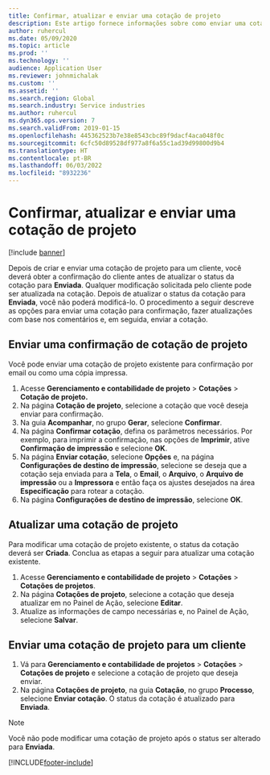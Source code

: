 ```yaml
---
title: Confirmar, atualizar e enviar uma cotação de projeto
description: Este artigo fornece informações sobre como enviar uma cotação ao cliente para confirmação, modificar com base em comentários e reenviar a cotação.
author: ruhercul
ms.date: 05/09/2020
ms.topic: article
ms.prod: ''
ms.technology: ''
audience: Application User
ms.reviewer: johnmichalak
ms.custom: ''
ms.assetid: ''
ms.search.region: Global
ms.search.industry: Service industries
ms.author: ruhercul
ms.dyn365.ops.version: 7
ms.search.validFrom: 2019-01-15
ms.openlocfilehash: 445362523b7e38e8543cbc89f9dacf4aca048f0c
ms.sourcegitcommit: 6cfc50d89528df977a8f6a55c1ad39d99800d9b4
ms.translationtype: HT
ms.contentlocale: pt-BR
ms.lasthandoff: 06/03/2022
ms.locfileid: "8932236"
---
```

# <a name="confirm-update-and-send-a-project-quotation"></a>Confirmar, atualizar e enviar uma cotação de projeto

[!include [banner](../includes/banner.md)]

Depois de criar e enviar uma cotação de projeto para um cliente, você deverá obter a confirmação do cliente antes de atualizar o status da cotação para **Enviada**. Qualquer modificação solicitada pelo cliente pode ser atualizada na cotação. Depois de atualizar o status da cotação para **Enviada**, você não poderá modificá-lo. O procedimento a seguir descreve as opções para enviar uma cotação para confirmação, fazer atualizações com base nos comentários e, em seguida, enviar a cotação.

## <a name="send-a-project-quotation-confirmation"></a>Enviar uma confirmação de cotação de projeto  

Você pode enviar uma cotação de projeto existente para confirmação por email ou como uma cópia impressa. 

1. Acesse **Gerenciamento e contabilidade de projeto** > **Cotações** > **Cotação de projeto.** 
2. Na página **Cotação de projeto**, selecione a cotação que você deseja enviar para confirmação. 
3. Na guia **Acompanhar**, no grupo **Gerar**, selecione **Confirmar**. 
4. Na página **Confirmar cotação**, defina os parâmetros necessários. Por exemplo, para imprimir a confirmação, nas opções de **Imprimir**, ative **Confirmação de impressão** e selecione **OK**.
5. Na página **Enviar cotação**, selecione **Opções** e, na página **Configurações de destino de impressão**, selecione se deseja que a cotação seja enviada para a **Tela**, o **Email**, o **Arquivo**, o **Arquivo de impressão** ou a **Impressora** e então faça os ajustes desejados na área **Especificação** para rotear a cotação.
6. Na página **Configurações de destino de impressão**, selecione **OK**.  

## <a name="update-a-project-quotation"></a>Atualizar uma cotação de projeto

Para modificar uma cotação de projeto existente, o status da cotação deverá ser **Criada**. Conclua as etapas a seguir para atualizar uma cotação existente. 

1. Acesse **Gerenciamento e contabilidade de projeto** > **Cotações** > **Cotações de projetos**.
2. Na página **Cotações de projeto**, selecione a cotação que deseja atualizar em no Painel de Ação, selecione **Editar**.
3. Atualize as informações de campo necessárias e, no Painel de Ação, selecione **Salvar**.  

## <a name="send-a-project-quotation-to-a-customer"></a>Enviar uma cotação de projeto para um cliente 

1. Vá para **Gerenciamento e contabilidade de projetos** > **Cotações** > **Cotações de projeto** e selecione a cotação de projeto que deseja enviar.
2. Na página **Cotações de projeto**, na guia **Cotação**, no grupo **Processo**, selecione **Enviar cotação**. O status da cotação é atualizado para **Enviada**.

> [!NOTE]
> Você não pode modificar uma cotação de projeto após o status ser alterado para **Enviada**.


[!INCLUDE[footer-include](../includes/footer-banner.md)]